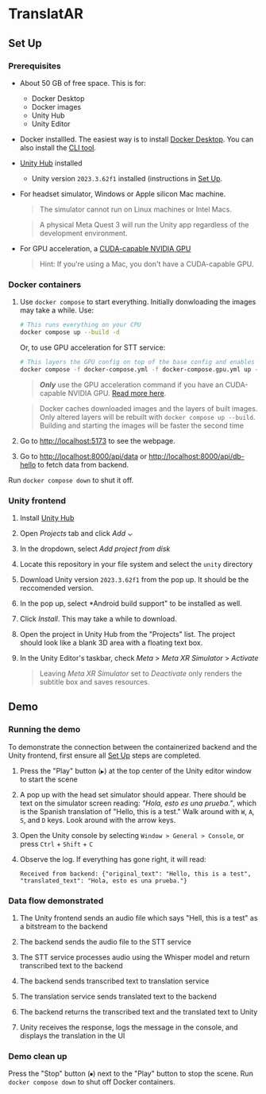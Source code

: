 # TranslatAR

## Set Up

### Prerequisites

- About 50 GB of free space. This is for:
    - Docker Desktop
    - Docker images
    - Unity Hub
    - Unity Editor
- Docker installled. The easiest way is to install [Docker Desktop](https://docs.docker.com/desktop/). You can also install the [CLI tool](https://docs.docker.com/engine/install/).

- [Unity Hub](https://docs.unity3d.com/hub/manual/InstallHub.html) installed
    - Unity version `2023.3.62f1` installed (instructions in [Set Up](#set-up).

- For headset simulator, Windows or Apple silicon Mac machine.
    > The simulator cannot run on Linux machines or Intel Macs.

    > A physical Meta Quest 3 will run the Unity app regardless of the development environment.

<a id="gpu"></a>
- For GPU acceleration, a [CUDA-capable NVIDIA GPU](https://developer.nvidia.com/cuda-gpus)
    > Hint: If you're using a Mac, you don't have a CUDA-capable GPU.

### Docker containers

1. Use `docker compose` to start everything. Initially donwloading the images may take a while. Use:

    ```sh
    # This runs everything on your CPU
    docker compose up --build -d
    ```
   
    Or, to use GPU acceleration for STT service:
    
    ```sh
    # This layers the GPU config on top of the base config and enables GPU acceleration
    docker compose -f docker-compose.yml -f docker-compose.gpu.yml up --build -d
    ```

    > ***Only*** use the GPU acceleration command if you have an CUDA-capable NVIDIA GPU. [Read more here](#gpu).

    > Docker caches downloaded images and the layers of built images. Only altered layers will be rebuilt with `docker compose up --build`. Building and starting the images will be faster the second time

2. Go to <http://localhost:5173> to see the webpage.

3. Go to <http://localhost:8000/api/data> or <http://localhost:8000/api/db-hello> to fetch data from backend.

Run `docker compose down` to shut it off.

### Unity frontend

1. Install [Unity Hub](https://docs.unity3d.com/hub/manual/InstallHub.html)

2. Open *Projects* tab and click *Add ⌄*

3. In the dropdown, select *Add project from disk*

4. Locate this repository in your file system and select the `unity` directory

5. Download Unity version `2023.3.62f1` from the pop up. It should be the reccomended version. 

6. In the pop up, select *Android build support" to be installed as well.

7. Click *Install*. This may take a while to download.

8. Open the project in Unity Hub from the "Projects" list. The project should look like a blank 3D area with a floating text box.

9. In the Unity Editor's taskbar, check *Meta* > *Meta XR Simulator* > *Activate*

    > Leaving *Meta XR Simulator* set to *Deactivate* only renders the subtitle box and saves resources.

## Demo

### Running the demo

To demonstrate the connection between the containerized backend and the Unity frontend, first ensure all [Set Up](#set-up) steps are completed.

1. Press the "Play" button (`▶`) at the top center of the Unity editor window to start the scene

2. A pop up with the head set simulator should appear. There should be text on the simulator screen reading: *"Hola, esto es una prueba."*, which is the Spanish translation of "Hello, this is a test." Walk around with `W`, `A`, `S`, and `D` keys. Look around with the arrow keys.

3. Open the Unity console by selecting `Window > General > Console`, or press `Ctrl` + `Shift` + `C`

4. Observe the log. If everything has gone right, it will read:

    ```log
    Received from backend: {"original_text": "Hello, this is a test", "translated_text": "Hola, esto es una prueba."}
    ```

### Data flow demonstrated

1. The Unity frontend sends an audio file which says "Hell, this is a test" as a bitstream to the backend

2. The backend sends the audio file to the STT service

3. The STT service processes audio using the Whisper model and return transcribed text to the backend

4. The backend sends transcribed text to translation service

5. The translation service sends translated text to the backend 

6. The backend returns the transcribed text and the translated text to Unity

7. Unity receives the response, logs the message in the console, and displays the translation in the UI

### Demo clean up

Press the "Stop" button (`⏹`) next to the "Play" button to stop the scene.
Run `docker compose down` to shut off Docker containers.
